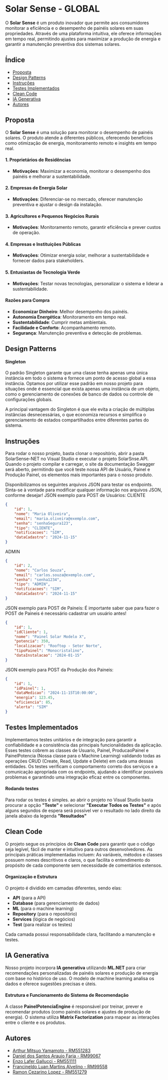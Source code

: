 
# Solar Sense - GLOBAL

O **Solar Sense** é um produto inovador que permite aos consumidores monitorar a eficiência e o desempenho de painéis solares em suas propriedades. Através de uma plataforma intuitiva, ele oferece informações em tempo real, permitindo ajustes para maximizar a produção de energia e garantir a manutenção preventiva dos sistemas solares.

## Índice

- [Proposta](#proposta)
- [Design Patterns](#design-patterns)
- [Instruções](#instruções)
- [Testes Implementados](#testes-implementados)
- [Clean Code](#clean-code)
- [IA Generativa](#ia-generativa)
- [Autores](#autores)

## Proposta

O **Solar Sense** é uma solução para monitorar o desempenho de painéis solares. O produto atende a diferentes públicos, oferecendo benefícios como otimização de energia, monitoramento remoto e insights em tempo real.

#### 1. **Proprietários de Residências**
- **Motivações**: Maximizar a economia, monitorar o desempenho dos painéis e melhorar a sustentabilidade.
  
#### 2. **Empresas de Energia Solar**
- **Motivações**: Diferenciar-se no mercado, oferecer manutenção preventiva e ajustar o design da instalação.

#### 3. **Agricultores e Pequenos Negócios Rurais**
- **Motivações**: Monitoramento remoto, garantir eficiência e prever custos de operação.

#### 4. **Empresas e Instituições Públicas**
- **Motivações**: Otimizar energia solar, melhorar a sustentabilidade e fornecer dados para stakeholders.

#### 5. **Entusiastas de Tecnologia Verde**
- **Motivações**: Testar novas tecnologias, personalizar o sistema e liderar a sustentabilidade.

#### Razões para Compra
- **Economizar Dinheiro**: Melhor desempenho dos painéis.
- **Autonomia Energética**: Monitoramento em tempo real.
- **Sustentabilidade**: Cumprir metas ambientais.
- **Facilidade e Conforto**: Acompanhamento remoto.
- **Segurança**: Manutenção preventiva e detecção de problemas.


## Design Patterns

#### **Singleton**
O padrão Singleton garante que uma classe tenha apenas uma única instância em todo o sistema e fornece um ponto de acesso global a essa instância. Optamos por utilizar esse padrão em nosso projeto para situações onde é essencial que exista apenas uma instância de um objeto, como o gerenciamento de conexões de banco de dados ou controle de configurações globais.

A principal vantagem do Singleton é que ele evita a criação de múltiplas instâncias desnecessárias, o que economiza recursos e simplifica o gerenciamento de estados compartilhados entre diferentes partes do sistema.

## Instruções
Para rodar o nosso projeto, basta clonar o repositório, abrir a pasta SolarSense-NET no Visual Studio e executar o projeto SolarSnse.API. Quando o projeto compilar e carregar, o site da documentação Swagger será aberto, permitindo que você teste nossa API de Usuário, Painel e Produção Painel, os elementos mais importantes para o nosso produto.

Disponibilizamos os seguintes arquivos JSON para testar os endpoints. Sinta-se à vontade para modificar qualquer informação nos arquivos JSON, conforme desejar!
JSON exemplo para POST de Usuários:
CLIENTE
```json
{
    "id": 1,
    "nome": "Maria Oliveira",
    "email": "maria.oliveira@exemplo.com",
    "senha": "senhaSegura123",
    "tipo": "CLIENTE",
    "notificacoes": "SIM",
    "dataCadastro": "2024-11-15"
}
```
ADMIN
```json
{
    "id": 2,
    "nome": "Carlos Souza",
    "email": "carlos.souza@exemplo.com",
    "senha": "senha1234",
    "tipo": "ADMIN",
    "notificacoes": "SIM",
    "dataCadastro": "2024-11-15"
}
```


JSON exemplo para POST de Paineis:
É importante saber que para fazer o POST de Paineis é necessário cadastrar um usuário antes!
```json
{
    "id": 1,
    "idCliente": 1,
    "nome": "Painel Solar Modelo X",
    "potencia": 350,
    "localizacao": "Rooftop - Setor Norte",
    "tipoPainel": "Monocristalino",
    "dataInstalacao": "2024-01-15"
}
```

JSON exemplo para POST da Produção dos Paineis:
```json
{
    "id": 1,
    "idPainel": 1,
    "dataMedicao": "2024-11-15T10:00:00",
    "energia": 123.45,
    "eficiencia": 85,
    "alerta": "SIM"
}
```

## Testes Implementados

Implementamos testes unitários e de integração para garantir a confiabilidade e a consistência das principais funcionalidades da aplicação. Esses testes cobrem as classes de Usuario, Painel, ProducaoPainel e PainelPotencia (Nossa classe para o Machine Learning) validando todas as operações CRUD (Create, Read, Update e Delete) em cada uma dessas entidades. Os testes verificam o comportamento correto dos serviços e a comunicação apropriada com os endpoints, ajudando a identificar possíveis problemas e garantindo uma integração eficaz entre os componentes.

#### **Rodando testes**

Para rodar os testes é simples. ao abrir o projeto no Visual Studio basta procurar a opção **"Teste"** e selecionar **"Executar Todos os Testes"** e após alguns segundos de espera será possível ver o resultado no lado direito da janela abaixo da legenda **"Resultados"**


## Clean Code

O projeto segue os princípios de **Clean Code** para garantir que o código seja legível, fácil de manter e intuitivo para outros desenvolvedores. As principais práticas implementadas incluem:
As variáveis, métodos e classes possuem nomes descritivos e claros, o que facilita  o entendimento do propósito de cada componente sem necessidade de comentários extensos.

#### **Organização e Estrutura** 

O projeto é dividido em camadas diferentes, sendo elas:
 
- **API** (para a API)
- **Database** (para gerenciamento de dados)
- **ML** (para o machine learning) 
- **Repository** (para o repositório)
- **Services** (lógica de negócios)
- **Test** (para realizar os testes) 

Cada camada possui responsabilidade clara, facilitando a manutenção e testes.

## IA Generativa

Nosso projeto incorpora **IA generativa** utilizando **ML.NET** para criar recomendações personalizadas de painéis solares e produção de energia com base no histórico de uso. O modelo de machine learning analisa os dados e oferece sugestões precisas e úteis.

#### Estrutura e Funcionamento do Sistema de Recomendação

A classe **PainelPotenciaEngine** é responsável por treinar, prever e recomendar produtos (como painéis solares e ajustes de produção de energia). O sistema utiliza **Matrix Factorization** para mapear as interações entre o cliente e os produtos.

## Autores

- [Arthur Mitsuo Yamamoto - RM551283](https://github.com/ArthurMitsuoYamamoto)
- [Daniel dos Santos Araujo Faria - RM99067](https://github.com/DanielAraujoFaria)
- [Enzo Lafer Gallucci - RM551111](https://github.com/EnzoLafer)
- [Francineldo Luan Martins Alvelino - RM99558](https://github.com/FrancineldoLuan)
- [Ramon Cezarino Lopez - RM551279](https://github.com/RamonCezarinoLopez)
